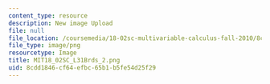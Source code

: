 ```yaml
---
content_type: resource
description: New image Upload
file: null
file_location: /coursemedia/18-02sc-multivariable-calculus-fall-2010/8cdd1846cf64efbc65b1b5fe54d25f29_MIT18_02SC_L31Brds_2.png
file_type: image/png
resourcetype: Image
title: MIT18_02SC_L31Brds_2.png
uid: 8cdd1846-cf64-efbc-65b1-b5fe54d25f29
---
```

